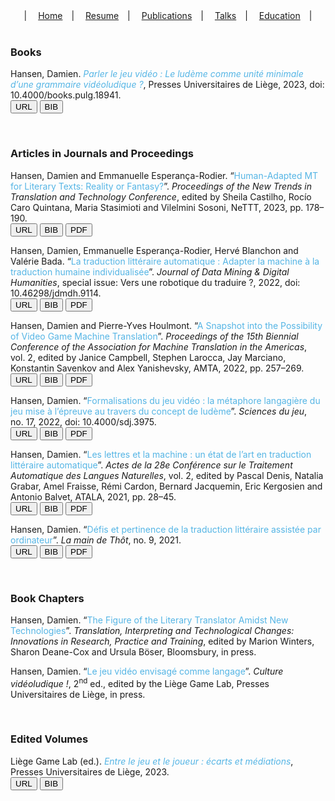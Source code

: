 <center>
  &vert;&emsp;
  <a href="index.html">Home</a>&emsp;&vert;&emsp;
  <a href="resume.html">Resume</a>&emsp;&vert;&emsp;
  <a href="publications.html">Publications</a>&emsp;&vert;&emsp;
  <a href="talks.html">Talks</a>&emsp;&vert;&emsp;
  <a href="education.html">Education</a>&emsp;&vert;
</center>

<br>

<div class="reference">

<h3>Books</h3>

<p>
  Hansen, Damien. <i style="color:#55B5E5;">Parler le jeu vidéo&nbsp;: Le ludème comme unité minimale d’une grammaire vidéoludique&nbsp;?</i>, Presses Universitaires de Liège, 2023, doi: 10.4000/books.pulg.18941.<br>
  <a href="https://books.openedition.org/pulg/18941" target="_blank"><button class="btn-url">URL</button></a>
  <button class="btn-bib" onclick="toggleBib8()">BIB</button>
</p>

<div id="bib8" style="display:none; background-color:black; padding-left: 2em;">
  <pre>@book{hansen:2023:pulg,
    author    = {Hansen, Damien},
    title     = {Parler le jeu vidéo : Le ludème comme unité minimale d’une grammaire vidéoludique ?},
    series    = {Culture contemporaine},
    number    = {4},
    year      = {2023},
    publisher = {Presses Universitaires de Liège},
    location  = {Liège, Belgium},
    isbn      = {978-2-87562-396-6},
    doi       = {10.4000/books.pulg.18941},
    url       = {https://books.openedition.org/pulg/18941}}
  </pre>
</div>

<script>
  function toggleBib8(parameter) {
    var x = document.getElementById('bib8');
    if (x.style.display === 'none') {
        x.style.display = 'block';
    } else {
        x.style.display = 'none';
    }
  }
</script>

<br>

<h3>Articles in Journals and Proceedings</h3>

<p>
  Hansen, Damien and Emmanuelle Esperança-Rodier. &ldquo;<span style="color:#55B5E5;">Human-Adapted MT for Literary Texts: Reality or Fantasy?</span>&rdquo;. <i>Proceedings of the New Trends in Translation and Technology Conference</i>, edited by Sheila Castilho, Rocío Caro Quintana, Maria Stasimioti and Vilelmini Sosoni, NeTTT, 2023, pp.&nbsp;178&ndash;190.<br>
  <a href="https://acl-anthology.online/nettt-2022/" target="_blank"><button class="btn-url">URL</button></a>
  <button class="btn-bib" onclick="toggleBib6()">BIB</button>
  <a href="https://acl-bg.org/proceedings/2022/NeTTT%202022/NeTTT-2022-Final-Proceedings.pdf#chapter.20" target="_blank"><button class="btn-pdf">PDF</button></a>
</p>

<div id="bib6" style="display:none; background-color:black; padding-left: 2em;">
  <pre>@inproceedings{hansen-esperanca-rodier:2023:nettt,
    title     = {Human-Adapted MT for Literary Texts: Reality or Fantasy?},
    author    = {Hansen, Damien and Esperança-Rodier, Emmanuelle},
    booktitle = {Proceedings of the New Trends in Translation and Technology Conference},
    editor    = {Castilho, Sheila and Caro Quintana, Rocío and Stasimioti, Maria and Sosoni, Vilelmini},
    year      = {2023},
    pages     = {178--190},
    publisher = {NeTTT},
    location  = {Rhodes, Greece},
    url       = {https://acl-anthology.online/nettt-2022/},
    copyright = {CC BY-NC-ND 4.0}}
  </pre>
</div>

<script>
  function toggleBib6(parameter) {
    var x = document.getElementById('bib6');
    if (x.style.display === 'none') {
        x.style.display = 'block';
    } else {
        x.style.display = 'none';
    }
  }
</script>

<p>
  Hansen, Damien, Emmanuelle Esperança-Rodier, Hervé Blanchon and Valérie Bada. &ldquo;<span style="color:#55B5E5;">La traduction littéraire automatique&nbsp;: Adapter la machine à la traduction humaine individualisée</span>&rdquo;. <i>Journal of Data Mining & Digital Humanities</i>, special issue: Vers une robotique du traduire&nbsp;?, 2022, doi: 10.46298/jdmdh.9114.<br>
  <a href="https://doi.org/10.46298/jdmdh.9114" target="_blank"><button class="btn-url">URL</button></a>
  <button class="btn-bib" onclick="toggleBib5()">BIB</button>
  <a href="https://jdmdh.episciences.org/9949/pdf" target="_blank"><button class="btn-pdf">PDF</button></a>
</p>

<div id="bib5" style="display:none; background-color:black; padding-left: 2em;">
  <pre>@article{hansen-etal:2022:jdmdh,
    title     = {La traduction littéraire automatique : Adapter la machine à la traduction humaine individualisée},
    author    = {Hansen, Damien},
    journal   = {Journal of Data Mining & Digital Humanities},
    editor    = {Baillot, Anne and Carter, Ellen and Grass, Thierry and Ruiz Fabo, Pablo},
    number    = {Vers une robotique du traduire},
    year      = {2022},
    issn      = {2416-5999},
    doi       = {10.46298/jdmdh.9114},
    url       = {https://jdmdh.episciences.org/9949},
    copyright = {CC BY 4.0}}
  </pre>
</div>

<script>
  function toggleBib5(parameter) {
    var x = document.getElementById('bib5');
    if (x.style.display === 'none') {
        x.style.display = 'block';
    } else {
        x.style.display = 'none';
    }
  }
</script>

<p>
  Hansen, Damien and Pierre-Yves Houlmont. &ldquo;<span style="color:#55B5E5;">A Snapshot into the Possibility of Video Game Machine Translation</span>&rdquo;. <i>Proceedings of the 15th Biennial Conference of the Association for Machine Translation in the Americas</i>, vol.&nbsp;2, edited by Janice Campbell, Stephen Larocca, Jay Marciano, Konstantin Savenkov and Alex Yanishevsky, AMTA, 2022, pp.&nbsp;257&ndash;269.<br>
  <a href="https://aclanthology.org/2022.amta-upg.18" target="_blank"><button class="btn-url">URL</button></a>
  <button class="btn-bib" onclick="toggleBib4()">BIB</button>
  <a href="https://aclanthology.org/2022.amta-upg.18.pdf" target="_blank"><button class="btn-pdf">PDF</button></a>
</p>

<div id="bib4" style="display:none; background-color:black; padding-left: 2em;">
  <pre>@inproceedings{hansen-houlmont:2022:amta,
    title     = {A Snapshot into the Possibility of Video Game Machine Translation},
    author    = {Hansen, Damien and Houlmont, Pierre-Yves},
    booktitle = {Proceedings of the 15th Biennial Conference of the Association for Machine Translation in the Americas},
    editor    = {Campbell, Janice and Larocca, Stephen and Marciano, Jay and Savenkov, Konstantin and Yanishevsky, Alex},
    volume    = {2},
    year      = {2022},
    pages     = {257--269},
    publisher = {AMTA},
    location  = {Orlando, USA},
    url       = {https://aclanthology.org/2022.amta-upg.18},
    copyright = {CC BY-ND 4.0}}
  </pre>
</div>

<script>
  function toggleBib4(parameter) {
    var x = document.getElementById('bib4');
    if (x.style.display === 'none') {
        x.style.display = 'block';
    } else {
        x.style.display = 'none';
    }
  }
</script>

<p>
  Hansen, Damien. &ldquo;<span style="color:#55B5E5;">Formalisations du jeu vidéo&nbsp;: la métaphore langagière du jeu mise à l’épreuve au travers du concept de ludème</span>&rdquo;. <i>Sciences du jeu</i>, no.&nbsp;17, 2022, doi: 10.4000/sdj.3975.<br>
  <a href="https://journals.openedition.org/sdj/3975" target="_blank"><button class="btn-url">URL</button></a>
  <button class="btn-bib" onclick="toggleBib3()">BIB</button>
  <a href="https://journals.openedition.org/sdj/pdf/3975" target="_blank"><button class="btn-pdf">PDF</button></a>
</p>

<div id="bib3" style="display:none; background-color:black; padding-left: 2em;">
  <pre>@article{hansen:2022:sdj,
    title     = {Formalisations du jeu vidéo : la métaphore langagière du jeu mise à l'épreuve au travers du concept de ludème},
    author    = {Hansen, Damien},
    journal   = {Sciences du jeu},
    editor    = {Bilat, Loïse and Javet, David and Pante, Isaac and Rochat, Yannick},
    number    = {17},
    year      = {2022},
    publisher = {Laboratoire Experice},
    issn      = {2269-2657},
    doi       = {10.4000/sdj.3975},
    url       = {https://journals.openedition.org/sdj/3975},
    copyright = {CC BY-NC-ND 4.0}}
  </pre>
</div>

<script>
  function toggleBib3(parameter) {
    var x = document.getElementById('bib3');
    if (x.style.display === 'none') {
        x.style.display = 'block';
    } else {
        x.style.display = 'none';
    }
  }
</script>

<p>
  Hansen, Damien. &ldquo;<span style="color:#55B5E5;">Les lettres et la machine&nbsp;: un état de l’art en traduction littéraire automatique</span>&rdquo;. <i>Actes de la 28e Conférence sur le Traitement Automatique des Langues Naturelles</i>, vol.&nbsp;2, edited by Pascal Denis, Natalia Grabar, Amel Fraisse, Rémi Cardon, Bernard Jacquemin, Eric Kergosien and Antonio Balvet, ATALA, 2021, pp.&nbsp;28&ndash;45.<br>
  <a href="https://aclanthology.org/2021.jeptalnrecital-recital.3" target="_blank"><button class="btn-url">URL</button></a>
  <button class="btn-bib" onclick="toggleBib2()">BIB</button>
  <a href="https://aclanthology.org/2021.jeptalnrecital-recital.3.pdf" target="_blank"><button class="btn-pdf">PDF</button></a>
</p>

<div id="bib2" style="display:none; background-color:black; padding-left: 2em;">
  <pre>@inproceedings{hansen:2021:taln,
    title     = {Les lettres et la machine : un état de l'art en traduction littéraire automatique},
    author    = {Hansen, Damien},
    booktitle = {Actes de la 28e Conférence sur le Traitement Automatique des Langues Naturelles},
    editor    = {Denis, Pascal and Grabar, Natalia and Fraisse, Amel and Cardon, Rémi and Jacquemin, Bernard and Kergosien, Eric and Balvet, Antonio},
    volume    = {2},
    year      = {2021},
    pages     = {28--45},
    publisher = {ATALA},
    location  = {Lille, France},
    url       = {https://aclanthology.org/2021.jeptalnrecital-recital.3},
    copyright = {CC BY 4.0}}
  </pre>
</div>

<script>
  function toggleBib2(parameter) {
    var x = document.getElementById('bib2');
    if (x.style.display === 'none') {
        x.style.display = 'block';
    } else {
        x.style.display = 'none';
    }
  }
</script>

<p>
  Hansen, Damien. &ldquo;<span style="color:#55B5E5;">Défis et pertinence de la traduction littéraire assistée par ordinateur</span>&rdquo;. <i>La main de Thôt</i>, no.&nbsp;9, 2021.<br>
  <a href="https://revues.univ-tlse2.fr/lamaindethot/index.php?id=982" target="_blank"><button class="btn-url">URL</button></a>
  <button class="btn-bib" onclick="toggleBib1()">BIB</button>
  <a href="http://interfas.univ-tlse2.fr/lamaindethot/?do=_pdfgen_get&document=982&lang=fr" target="_blank"><button class="btn-pdf">PDF</button></a>
</p>

<div id="bib1" style="display:none; background-color:black; padding-left: 2em;">
  <pre>@article{hansen:2021:lmdt,
    title     = {Défis et pertinence de la traduction littéraire assistée par ordinateur},
    author    = {Hansen, Damien},
    journal   = {La main de Thôt},
    editor    = {Josselin-Leray, Amélie and Fillière, Carole},
    number    = {9},
    year      = {2021},
    publisher = {CETIM - Université de Toulouse II – Le Mirail},
    issn      = {2272-2653},
    url       = {https://revues.univ-tlse2.fr/lamaindethot/index.php?id=982}}
  </pre>
</div>

<script>
  function toggleBib1(parameter) {
    var x = document.getElementById('bib1');
    if (x.style.display === 'none') {
        x.style.display = 'block';
    } else {
        x.style.display = 'none';
    }
  }
</script>

<br>

<h3>Book Chapters</h3>

<p>Hansen, Damien. &ldquo;<span style="color:#55B5E5;">The Figure of the Literary Translator Amidst New Technologies</span>&rdquo;. <i>Translation, Interpreting and Technological Changes: Innovations in Research, Practice and Training</i>, edited by Marion Winters, Sharon Deane-Cox and Ursula Böser, Bloomsbury, in press.</p>

<p>Hansen, Damien. &ldquo;<span style="color:#55B5E5;">Le jeu vidéo envisagé comme langage</span>&rdquo;. <i>Culture vidéoludique&nbsp;!</i>, 2<sup>nd</sup>&nbsp;ed., edited by the Liège Game Lab, Presses Universitaires de Liège, in press.</p>

<br>

<h3>Edited Volumes</h3>

<p>
  Liège Game Lab (ed.). <i style="color:#55B5E5;">Entre le jeu et le joueur&nbsp;: écarts et médiations</i>, Presses Universitaires de Liège, 2023.<br>
  <a href="https://pressesuniversitairesdeliege.be/produit/entre-le-jeu-et-le-joueur/" target="_blank"><button class="btn-url">URL</button></a>
  <button class="btn-bib" onclick="toggleBib7()">BIB</button>
</p>

<div id="bib7" style="display:none; background-color:black; padding-left: 2em;">
  <pre>@book{liege-game-lab:2023,
    editor    = {Liège Game Lab},
    title     = {Entre le jeu et le joueur : Écarts et médiations},
    series    = {Jeu / Play / Spiel},
    number    = {6},
    year      = {2023},
    publisher = {Presses Universitaires de Liège},
    location  = {Liège, Belgium},
    isbn      = {978-2-87562-361-4},
    url       = {https://pressesuniversitairesdeliege.be/produit/entre-le-jeu-et-le-joueur}}
  </pre>
</div>

<script>
  function toggleBib7(parameter) {
    var x = document.getElementById('bib7');
    if (x.style.display === 'none') {
        x.style.display = 'block';
    } else {
        x.style.display = 'none';
    }
  }
</script>
  
</div>
